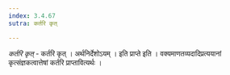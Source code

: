 ```yaml
---
index: 3.4.67
sutra: कर्तरि कृत्

---
```

_कर्तरि कृत्_ - कर्तरि कृत् । अर्थनिर्देशोऽयम् । इति प्राप्ते इति । वक्यमाणतव्यदादिप्रत्ययानां कृत्संज्ञकत्वात्तेषां कर्तरि प्राप्तावित्यर्थः । 